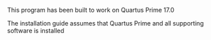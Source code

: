 
This program has been built to work on Quartus Prime 17.0

The installation guide assumes that Quartus Prime and all supporting software is installed
